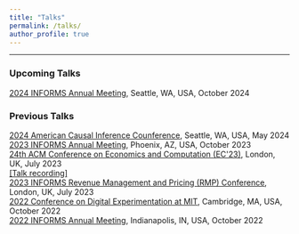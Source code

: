 ```yaml
---
title: "Talks"
permalink: /talks/
author_profile: true
---
```

---
<!-- ### Upcoming Talks -->


### Upcoming Talks

[2024 INFORMS Annual Meeting](https://meetings.informs.org/wordpress/seattle2024/), Seattle, WA, USA, October 2024

### Previous Talks

[2024 American Causal Inference Counference](https://sci-info.org/annual-meeting/), Seattle, WA, USA, May 2024
<br />
[2023 INFORMS Annual Meeting](https://meetings.informs.org/wordpress/phoenix2023/), Phoenix, AZ, USA, October 2023
<br />
[24th ACM Conference on Economics and Computation (EC'23)](https://ec23.sigecom.org/), London, UK, July 2023
<br />
[[Talk recording]](https://youtu.be/hLNfUphDyec?si=nJGQITRvdkfAdzOL)
<br />
[2023 INFORMS Revenue Management and Pricing (RMP) Conference](https://meetings.informs.org/wordpress/indianapolis2022/), London, UK, July 2023
<br />
[2022 Conference on Digital Experimentation at MIT](https://ide.mit.edu/events/2022-conference-on-digital-experimentation-mit-codemit/), Cambridge, MA, USA, October 2022
<br />
[2022 INFORMS Annual Meeting](https://meetings.informs.org/wordpress/indianapolis2022/), Indianapolis, IN, USA, October 2022

